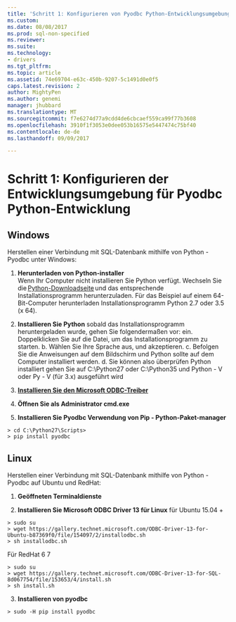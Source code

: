 ```yaml
---
title: 'Schritt 1: Konfigurieren von Pyodbc Python-Entwicklungsumgebung | Microsoft Docs'
ms.custom: 
ms.date: 08/08/2017
ms.prod: sql-non-specified
ms.reviewer: 
ms.suite: 
ms.technology:
- drivers
ms.tgt_pltfrm: 
ms.topic: article
ms.assetid: 74e69704-e63c-450b-9207-5c1491d0e0f5
caps.latest.revision: 2
author: MightyPen
ms.author: genemi
manager: jhubbard
ms.translationtype: MT
ms.sourcegitcommit: f7e6274d77a9cdd4de6cbcaef559ca99f77b3608
ms.openlocfilehash: 3910f1f3053e0dee053b16575e5447474c75bf40
ms.contentlocale: de-de
ms.lasthandoff: 09/09/2017

---
```

# <a name="step-1-configure-development-environment-for-pyodbc-python-development"></a>Schritt 1: Konfigurieren der Entwicklungsumgebung für Pyodbc Python-Entwicklung

## <a name="windows"></a>Windows  
Herstellen einer Verbindung mit SQL-Datenbank mithilfe von Python - Pyodbc unter Windows:
  
1. **Herunterladen von Python-installer**  
  Wenn Ihr Computer nicht installieren Sie Python verfügt. Wechseln Sie die [Python-Downloadseite](https://www.python.org/downloads/windows/) und das entsprechende Installationsprogramm herunterzuladen. Für das Beispiel auf einem 64-Bit-Computer herunterladen Installationsprogramm Python 2.7 oder 3.5 (x 64).  
  
2. **Installieren Sie Python** sobald das Installationsprogramm heruntergeladen wurde, gehen Sie folgendermaßen vor: ein. Doppelklicken Sie auf die Datei, um das Installationsprogramm zu starten. b. Wählen Sie Ihre Sprache aus, und akzeptieren. c. Befolgen Sie die Anweisungen auf dem Bildschirm und Python sollte auf dem Computer installiert werden. d. Sie können also überprüfen Python installiert gehen Sie auf C:\Python27 oder C:\Python35 und Python - V oder Py - V (für 3.x) ausgeführt wird 
      
3. [**Installieren Sie den Microsoft ODBC-Treiber**](../../sql-connection-libraries.md#anchor-20-drivers-relational-access)
  
4. **Öffnen Sie als Administrator cmd.exe**     

5. **Installieren Sie Pyodbc Verwendung von Pip - Python-Paket-manager**
```  
> cd C:\Python27\Scripts>  
> pip install pyodbc  
```  

  
## <a name="linux"></a>Linux 
Herstellen einer Verbindung mit SQL-Datenbank mithilfe von Python - Pyodbc auf Ubuntu und RedHat:
  
1. **Geöffneten Terminaldienste**  

2. **Installieren Sie Microsoft ODBC Driver 13 für Linux** für Ubuntu 15.04 + 
``` 
> sudo su  
> wget https://gallery.technet.microsoft.com/ODBC-Driver-13-for-Ubuntu-b87369f0/file/154097/2/installodbc.sh  
> sh installodbc.sh  
```   

  Für RedHat 6 7 
``` 
> sudo su 
> wget https://gallery.technet.microsoft.com/ODBC-Driver-13-for-SQL-8d067754/file/153653/4/install.sh 
> sh install.sh 
```  
  
3.  **Installieren von pyodbc**  
```  
> sudo -H pip install pyodbc
```

